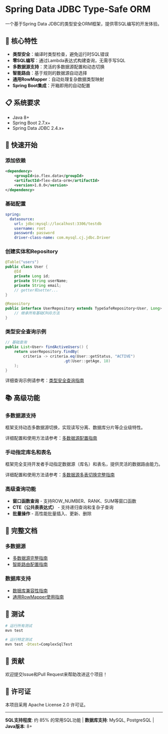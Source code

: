 # Spring Data JDBC Type-Safe ORM

一个基于Spring Data JDBC的类型安全ORM框架，提供零SQL编写的开发体验。

## 🚀 核心特性

- **类型安全**：编译时类型检查，避免运行时SQL错误
- **零SQL编写**：通过Lambda表达式构建查询，无需手写SQL
- **多数据源支持**：灵活的多数据源配置和动态切换
- **智能路由**：基于规则的数据源自动选择
- **通用RowMapper**：自动处理复杂数据类型映射
- **Spring Boot集成**：开箱即用的自动配置

## 📋 系统要求

- Java 8+
- Spring Boot 2.7.x+
- Spring Data JDBC 2.4.x+

## 🎯 快速开始

### 添加依赖

```xml
<dependency>
    <groupId>io.flex.data</groupId>
    <artifactId>flex-data-orm</artifactId>
    <version>1.0.0</version>
</dependency>
```

### 基础配置

```yaml
spring:
  datasource:
    url: jdbc:mysql://localhost:3306/testdb
    username: root
    password: password
    driver-class-name: com.mysql.cj.jdbc.Driver
```

### 创建实体和Repository

```java
@Table("users")
public class User {
    @Id
    private Long id;
    private String userName;
    private String email;
    // getter和setter...
}

@Repository
public interface UserRepository extends TypeSafeRepository<User, Long> {
    // 继承所有基础CRUD方法
}
```

### 类型安全查询示例

```java
// 基础查询
public List<User> findActiveUsers() {
    return userRepository.findBy(
        criteria -> criteria.eq(User::getStatus, "ACTIVE")
                          .gt(User::getAge, 18)
    );
}
```

详细查询示例请参考：[类型安全查询指南](TYPE_SAFE_QUERY_GUIDE.md)

## 📚 高级功能

### 多数据源支持

框架支持动态多数据源切换，实现读写分离、数据库分片等企业级特性。

详细配置和使用方法请参考：[多数据源配置指南](MULTI_DATASOURCE_GUIDE.md)

### 手动指定库名和表名

框架完全支持开发者手动指定数据源（库名）和表名，提供灵活的数据路由能力。

详细配置和使用方法请参考：[多数据源多表切换完整指南](MULTI_DATASOURCE_TABLE_GUIDE.md)

### 高级查询功能

- **窗口函数查询** - 支持ROW_NUMBER、RANK、SUM等窗口函数
- **CTE（公共表表达式）** - 支持递归查询和复杂子查询
- **批量操作** - 高性能批量插入、更新、删除

## 📖 完整文档

### 多数据源
- [多数据源完整指南](docs/multi-datasource-complete-guide.md)
- [智能路由配置指南](docs/routing-guide.md)

### 数据库支持
- [数据库兼容性指南](docs/database-compatibility.md)
- [通用RowMapper使用指南](docs/rowmapper-guide.md)

## 🧪 测试

```bash
# 运行所有测试
mvn test

# 运行特定测试
mvn test -Dtest=ComplexSqlTest
```

## 🤝 贡献

欢迎提交Issue和Pull Request来帮助改进这个项目！

## 📄 许可证

本项目采用 Apache License 2.0 许可证。

---

**SQL支持程度**: 约 85% 的常用SQL功能 | **数据库支持**: MySQL, PostgreSQL | **Java版本**: 8+